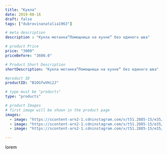 ```yaml
---
title: "Кукла"
date: 2019-08-16
draft: false
tags: ["dubrovinanatalia1963"]

# meta description
description : "Кукла мотанка“Помощница на кухне“ без единого шва"

# product Price
price: "3000"
priceBefore: "3600.0"

# Product Short Description
shortDescription: "Кукла мотанка“Помощница на кухне“ без единого шва"

#product ID
productID: "B1OGfwVHi2J"

# type must be "products"
type: "products"

# product Images
# first image will be shown in the product page
images:
  - image: "https://scontent-arn2-1.cdninstagram.com/v/t51.2885-15/e35/66918670_716347298777054_5631654915272357410_n.jpg?_nc_ht=scontent-arn2-1.cdninstagram.com&_nc_cat=102&_nc_ohc=48mGqIrCnQYAX-daKh8&se=7&tp=1&oh=186033af11c65a56cd2d314e27a7c3b5&oe=605EE291&ig_cache_key=MjExMTY1Mzg0NDExNTkxODYyNQ%3D%3D.2"
  - image: "https://scontent-arn2-1.cdninstagram.com/v/t51.2885-15/e35/69493392_151256735985071_8727012448121055147_n.jpg?_nc_ht=scontent-arn2-1.cdninstagram.com&_nc_cat=111&_nc_ohc=He6xqp1d7ooAX_af4CH&se=7&tp=1&oh=a50e4e07ca589e891d24209fbded206f&oe=605FA3E0&ig_cache_key=MjExMTY1Mzg0NDEyNDQyNDQ5NA%3D%3D.2"
  - image: "https://scontent-arn2-1.cdninstagram.com/v/t51.2885-15/e35/67585490_371546913543310_3477238960049322736_n.jpg?_nc_ht=scontent-arn2-1.cdninstagram.com&_nc_cat=110&_nc_ohc=_FbkWjkbYbsAX8suk-v&se=7&tp=1&oh=a75ef55a75f52d377bd6e1607a82d7c5&oe=605FE977&ig_cache_key=MjExMTY1Mzg0NDEzMjc0NzA3MA%3D%3D.2"

---
```

lorem

